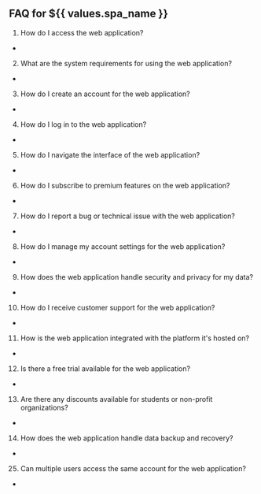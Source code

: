 ## FAQ for ${{ values.spa_name }}

1. How do I access the web application?
- 
2. What are the system requirements for using the web application?
- 
3. How do I create an account for the web application?
- 
4. How do I log in to the web application?
- 
5. How do I navigate the interface of the web application?
- 
6. How do I subscribe to premium features on the web application?
- 
7. How do I report a bug or technical issue with the web application?
- 
8. How do I manage my account settings for the web application?
- 
9. How does the web application handle security and privacy for my data?
- 
10. How do I receive customer support for the web application?
- 
11. How is the web application integrated with the platform it's hosted on?
- 
12. Is there a free trial available for the web application?
- 
13. Are there any discounts available for students or non-profit organizations?
- 
14. How does the web application handle data backup and recovery?
- 
25. Can multiple users access the same account for the web application?
- 
